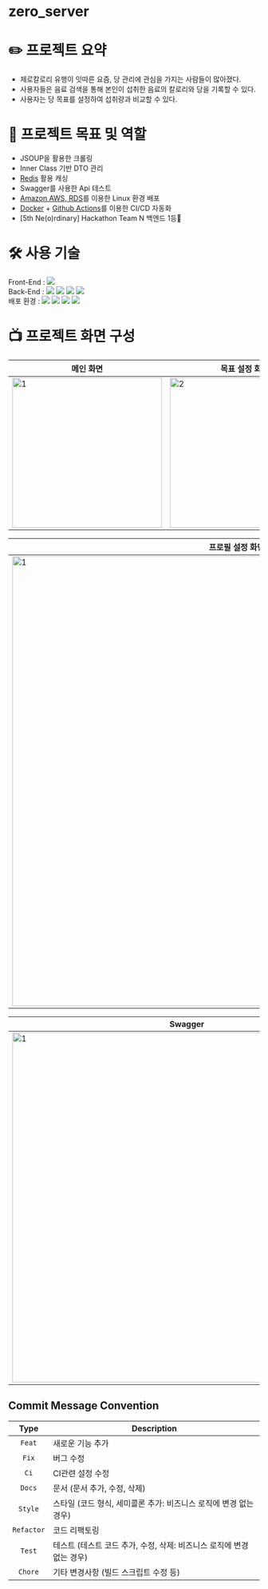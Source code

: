 # zero_server

# ✏️ 프로젝트 요약
- 제로칼로리 유행이 잇따른 요즘, 당 관리에 관심을 가지는 사람들이 많아졌다.
- 사용자들은 음료 검색을 통해 본인이 섭취한 음료의 칼로리와 당을 기록할 수 있다.
- 사용자는 당 목표를 설정하여 섭취량과 비교할 수 있다.
  
# 🎯 프로젝트 목표 및 역할
- JSOUP을 활용한 크롤링
- Inner Class 기반 DTO 관리
- [Redis](https://redis.io/) 활용 캐싱
- Swagger를 사용한 Api 테스트
- [Amazon AWS, RDS](https://aws.amazon.com/ko/)를 이용한 Linux 환경 배포
- [Docker](https://www.docker.com/) + [Github Actions](https://docs.github.com/ko/actions)를 이용한 CI/CD 자동화
- [5th Ne(o)rdinary] Hackathon Team N 백엔드 1등🥇

# 🛠️ 사용 기술
Front-End : <img src="https://img.shields.io/badge/Kotlin-0095D5?&style=for-the-flat&logo=kotlin&logoColor=white">
<br>
Back-End : <img src="https://img.shields.io/badge/Spring-6DB33F?style=for-the-flat&logo=spring&logoColor=white"> <img src="https://img.shields.io/badge/Spring_Boot-F2F4F9?style=for-the-flat&logo=spring-boot"> <img src="https://img.shields.io/badge/MySQL-005C84?style=for-the-flat&logo=mysql&logoColor=white"> <img src="https://img.shields.io/badge/redis-%23DD0031.svg?&style=for-the-flat&logo=redis&logoColor=white"> 
<br>
배포 환경 : <img src="https://img.shields.io/badge/Amazon_AWS-FF9900?style=for-the-flat&logo=amazonaws&logoColor=white"> <img src="https://img.shields.io/badge/Linux-FCC624?style=for-the-flat&logo=linux&logoColor=black"> <img src="https://img.shields.io/badge/Docker-2CA5E0?style=for-the-flat&logo=docker&logoColor=white"> <img src="https://img.shields.io/badge/Github%20Actions-282a2e?style=for-the-flat&logo=githubactions&logoColor=367cfe">

# 📺 프로젝트 화면 구성

| 메인 화면 | 목표 설정 화면 | 음료 검색 화면 |
| ------------ | ------------ | ------------ |
| <img width="300" alt="1" src="https://github.com/seheonnn/zero_server/assets/101795921/276300c4-7c28-4df0-8736-b21801dfa9aa"> | <img width="300" alt="2" src="https://github.com/seheonnn/zero_server/assets/101795921/0f6db0bb-24e1-4e43-af7f-57c33221a929"> | <img width="300" alt="3" src="https://github.com/seheonnn/zero_server/assets/101795921/7ca8fb02-2999-4afe-bcfb-e18267f84aa9"> |

| 프로필 설정 화면 |
| ------------------ |
| <img width="900" alt="1" src="https://github.com/seheonnn/zero_server/assets/101795921/3401c98b-23a8-4169-a5cb-2c7a6b39fed6"> |

| Swagger |
| ------------------ |
| <img width="700" alt="1" src="https://github.com/seheonnn/zero_server/assets/101795921/882553d2-8d87-4a7e-91f6-274ab26e0421"> |

## Commit Message Convention

|    Type     | Description  |
|:-----------:|---|
|   `Feat`    | 새로운 기능 추가 |
|    `Fix`    | 버그 수정 |
|    `Ci`     | CI관련 설정 수정 |
|   `Docs`    | 문서 (문서 추가, 수정, 삭제) |
|   `Style`   | 스타일 (코드 형식, 세미콜론 추가: 비즈니스 로직에 변경 없는 경우) |
| `Refactor`  | 코드 리팩토링 |
|   `Test`    | 테스트 (테스트 코드 추가, 수정, 삭제: 비즈니스 로직에 변경 없는 경우) |
|   `Chore`   | 기타 변경사항 (빌드 스크립트 수정 등) |
